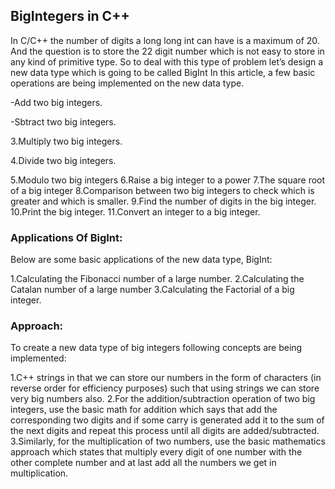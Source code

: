 ## BigIntegers in C++
In C/C++ the number of digits a long long int can have is a maximum of 20. And the question is to store the 22 digit number which is not easy to store in any kind of primitive type. So to deal with this type of problem let’s design a new data type which is going to be called BigInt In this article, a few basic operations are being implemented on the new data type.

-Add two big integers.

-Sbtract two big integers.

3.Multiply two big integers.

4.Divide two big integers.

5.Modulo two big integers
6.Raise a big integer to a power
7.The square root of a big integer
8.Comparison between two big integers to check which is greater and which is smaller.
9.Find the number of digits in the big integer.
10.Print the big integer.
11.Convert an integer to a big integer.

### Applications Of BigInt:
Below are some basic applications of the new data type, BigInt:

1.Calculating the Fibonacci number of a large number.
2.Calculating the Catalan number of a large number
3.Calculating the Factorial of a big integer.

### Approach:
To create a new data type of big integers following concepts are being implemented:

1.C++ strings in that we can store our numbers in the form of characters (in reverse order for efficiency purposes) such that using strings we can store very big numbers also.
2.For the addition/subtraction operation of two big integers, use the basic math for addition which says that add the corresponding two digits and if some carry is generated add it to the sum of the next digits and repeat this process until all digits are added/subtracted.
3.Similarly, for the multiplication of two numbers, use the basic mathematics approach which states that multiply every digit of one number with the other complete number and at last add all the numbers we get in multiplication.
